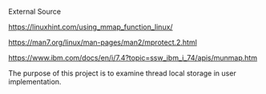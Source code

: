 External Source

https://linuxhint.com/using_mmap_function_linux/

https://man7.org/linux/man-pages/man2/mprotect.2.html

https://www.ibm.com/docs/en/i/7.4?topic=ssw_ibm_i_74/apis/munmap.htm

The purpose of this project is to examine thread local storage in user implementation.